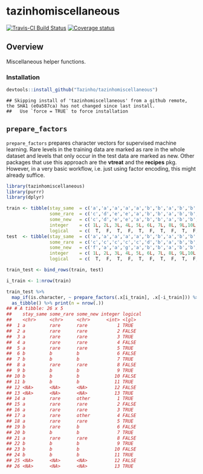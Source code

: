 
# tazinhomiscellaneous

[![Travis-CI Build
Status](https://travis-ci.org/Tazinho/tazinhomiscellaneous.svg?branch=master)](https://travis-ci.org/Tazinho/tazinhomiscellaneous)
[![Coverage
status](https://codecov.io/gh/Tazinho/tazinhomiscellaneous/branch/master/graph/badge.svg)](https://codecov.io/github/Tazinho/tazinhomiscellaneous?branch=master)

## Overview

Miscellaneous helper
    functions.

### Installation

``` r
devtools::install_github("Tazinho/tazinhomiscellaneous")
```

    ## Skipping install of 'tazinhomiscellaneous' from a github remote, the SHA1 (e0a587ca) has not changed since last install.
    ##   Use `force = TRUE` to force installation

## `prepare_factors`

`prepare_factors` prepares character vectors for supervised machine
learning. Rare levels in the training data are marked as rare in the
whole dataset and levels that only occur in the test data are marked as
new. Other packages that use this approach are the **vtreat** and the
**recipes** pkg. However, in a very basic workflow, i.e. just using
factor encoding, this might already suffice.

``` r
library(tazinhomiscellaneous)
library(purrr)
library(dplyr)

train <- tibble(stay_same  = c('a','a','a','a','a','b','b','a','b','b','b', NA, NA),
                some_rare  = c('c','d','e','e','a','b','b','a','b','b','b', NA, NA),
                some_new   = c('c','d','e','e','a','b','b','a','b','b','b', NA, NA),
                integer    = c( 1L, 2L, 3L, 4L, 5L, 6L, 7L, 8L, 9L,10L,11L,12L,13L),
                logical    = c(  T,  F,  T,  F,  T,  F,  T,  F,  T,  F,  T,  F,  T))
test  <- tibble(stay_same  = c('a','a','a','a','a','b','b','a','b','b','b', NA, NA),
                some_rare  = c('c','c','c','c','c','d','b','a','b','b','b', NA, NA),
                some_new   = c('f','a','a','g','a','b','b','a','b','b','b', NA, NA),
                integer    = c( 1L, 2L, 3L, 4L, 5L, 6L, 7L, 8L, 9L,10L,11L,12L,13L),
                logical    = c(  T,  F,  T,  F,  T,  F,  T,  F,  T,  F,  T,  F,  T))

train_test <- bind_rows(train, test)

i_train <- 1:nrow(train)

train_test %>% 
  map_if(is.character, ~ prepare_factors(.x[i_train], .x[-i_train])) %>% 
  as_tibble() %>% print(n = nrow(.))
## # A tibble: 26 x 5
##    stay_same some_rare some_new integer logical
##    <chr>     <chr>     <chr>      <int> <lgl>  
##  1 a         rare      rare           1 TRUE   
##  2 a         rare      rare           2 FALSE  
##  3 a         rare      rare           3 TRUE   
##  4 a         rare      rare           4 FALSE  
##  5 a         rare      rare           5 TRUE   
##  6 b         b         b              6 FALSE  
##  7 b         b         b              7 TRUE   
##  8 a         rare      rare           8 FALSE  
##  9 b         b         b              9 TRUE   
## 10 b         b         b             10 FALSE  
## 11 b         b         b             11 TRUE   
## 12 <NA>      <NA>      <NA>          12 FALSE  
## 13 <NA>      <NA>      <NA>          13 TRUE   
## 14 a         rare      other          1 TRUE   
## 15 a         rare      rare           2 FALSE  
## 16 a         rare      rare           3 TRUE   
## 17 a         rare      other          4 FALSE  
## 18 a         rare      rare           5 TRUE   
## 19 b         rare      b              6 FALSE  
## 20 b         b         b              7 TRUE   
## 21 a         rare      rare           8 FALSE  
## 22 b         b         b              9 TRUE   
## 23 b         b         b             10 FALSE  
## 24 b         b         b             11 TRUE   
## 25 <NA>      <NA>      <NA>          12 FALSE  
## 26 <NA>      <NA>      <NA>          13 TRUE
```
